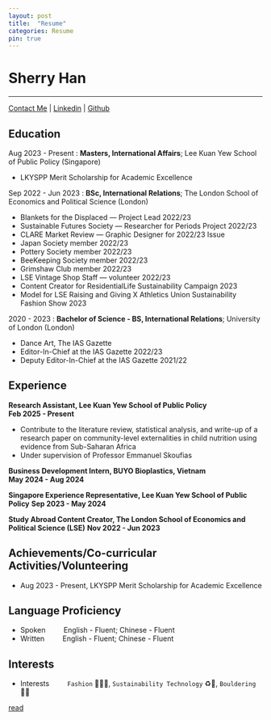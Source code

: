 ```yaml
---
layout: post
title:  "Resume"
categories: Resume
pin: true
---
```

Sherry Han
============
-------------------
[Contact Me](mailto:sherryhan@u.nus.edu) | [Linkedin](https://www.linkedin.com/in/sherryhan-/) | [Github](https://github.com/hansherry)

Education
---------
Aug 2023 - Present
:   **Masters, International Affairs**; Lee Kuan Yew School of Public Policy (Singapore)
* LKYSPP Merit Scholarship for Academic Excellence

Sep 2022 - Jun 2023
:   **BSc, International Relations**; The London School of Economics and Political Science (London)
* Blankets for the Displaced — Project Lead 2022/23
* Sustainable Futures Society — Researcher for Periods Project 2022/23
* CLARE Market Review — Graphic Designer for 2022/23 Issue
* Japan Society member 2022/23
* Pottery Society member 2022/23
* BeeKeeping Society member 2022/23
* Grimshaw Club member 2022/23
* LSE Vintage Shop Staff — volunteer 2022/23
* Content Creator for ResidentialLife Sustainability Campaign 2023
* Model for LSE Raising and Giving X Athletics Union Sustainability Fashion Show 2023

2020 - 2023
:   **Bachelor of Science - BS, International Relations**; University of London (London)
* Dance Art, The IAS Gazette
* Editor-In-Chief at the IAS Gazette 2022/23
* Deputy Editor-In-Chief at the IAS Gazette 2021/22


Experience
----------

**Research Assistant, Lee Kuan Yew School of Public Policy**\
**Feb 2025 - Present**
*  Contribute to the literature review, statistical analysis, and write-up of a research paper on community-level externalities in child nutrition using evidence from Sub-Saharan Africa
* Under supervision of Professor Emmanuel Skoufias

**Business Development Intern, BUYO Bioplastics, Vietnam**\
**May 2024 - Aug 2024**

**Singapore Experience Representative, Lee Kuan Yew School of Public Policy**
**Sep 2023 - May 2024**

**Study Abroad Content Creator, The London School of Economics and Political Science (LSE)**
**Nov 2022 - Jun 2023**


Achievements/Co-curricular Activities/Volunteering
--------------------------------------------------

- Aug 2023 - Present, LKYSPP Merit Scholarship for Academic Excellence


Language Proficiency
--------------------
- Spoken &emsp;&emsp; English - Fluent; Chinese - Fluent
- Written &emsp;&emsp; English - Fluent; Chinese - Fluent

Interests
---------
- Interests &emsp;&emsp; `Fashion` 💃🏻👢, `Sustainability Technology` ♻️🔋, `Bouldering` 🧗‍♂️

[read](https://researgence.onrender.com)